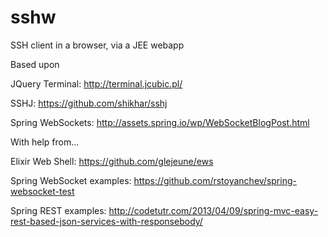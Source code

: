 sshw
====

SSH client in a browser, via a JEE webapp

Based upon

JQuery Terminal: http://terminal.jcubic.pl/

SSHJ: https://github.com/shikhar/sshj

Spring WebSockets: http://assets.spring.io/wp/WebSocketBlogPost.html

With help from...

Elixir Web Shell: https://github.com/glejeune/ews

Spring WebSocket examples: https://github.com/rstoyanchev/spring-websocket-test

Spring REST examples: http://codetutr.com/2013/04/09/spring-mvc-easy-rest-based-json-services-with-responsebody/
